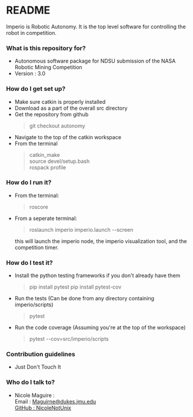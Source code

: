 # README #

Imperio is Robotic Autonomy. It is the top level software for controlling the robot in competition.

### What is this repository for? ###

* Autonomous software package for NDSU submission of the NASA Robotic Mining Competition
* Version : 3.0

### How do I get set up? ###

* Make sure catkin is properly installed
* Download as a part of the overall src directory
* Get the repository from github
  >git checkout autonomy
* Navigate to the top of the catkin workspace
* From the terminal
  >catkin_make  
  >source devel/setup.bash    
  >rospack profile  
  
### How do I run it? ###

* From the terminal:  
   >roscore

* From a seperate terminal:  
   >roslaunch imperio imperio.launch --screen
   
   this will launch the imperio node, the imperio visualization tool, and the competition timer.

### How do I test it? ###

* Install the python testing frameworks if you don't already have them
   >pip install pytest
   >pip install pytest-cov

* Run the tests (Can be done from any directory containing imperio/scripts)
   >pytest

* Run the code coverage (Assuming you're at the top of the workspace)
   >pytest --cov=src/imperio/scripts

### Contribution guidelines ###

 * Just Don't Touch It

### Who do I talk to? ###

* Nicole Maguire :   
 Email : Maguirne@dukes.jmu.edu  
 [GitHub : NicoleNotUnix](https://github.com/NicoleNotUnix)  


